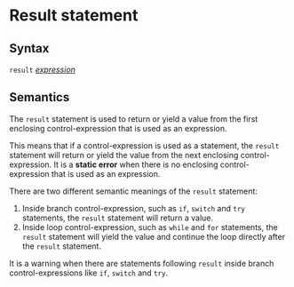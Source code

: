 # Result statement

## Syntax

`result` [_expression_](expression.md)

## Semantics
The `result` statement is used to return or yield a value from the first
enclosing control-expression that is used as an expression.

This means that if a control-expression is used as a statement, the `result`
statement will return or yield the value from the next enclosing
control-expression. It is a __static error__ when there is no enclosing
control-expression that is used as an expression.

There are two different semantic meanings of the `result` statement:
 1. Inside branch control-expression, such as `if`, `switch` and `try`
    statements, the `result` statement will return a value.
 2. Inside loop control-expression, such as `while` and `for` statements, the
    `result` statement will yield the value and continue
    the loop directly after the `result` statement.

It is a warning when there are statements following `result` inside
branch control-expressions like `if`, `switch` and `try`.
